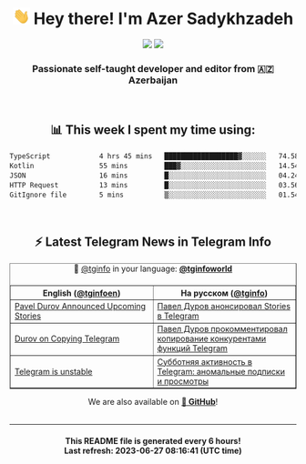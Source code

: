 <div align="center">
	<div>
		<h1>
      <img src="./assets/hi.gif" width="30px"> Hey there! I'm Azer Sadykhzadeh
    </h1>
    <img height="18" src="https://komarev.com/ghpvc/?username=sadykhzadeh&label=Views&color=2081c1&style=flat-square" />
		<a href="https://wakatime.com/Azer"> <img height="18" src="https://wakatime.com/badge/user/f80ae27a-c328-426f-a381-bc84136e2dd6.svg" /> </a>
    <h3>
      Passionate self-taught developer and editor from 🇦🇿 Azerbaijan
    </h3>
  </div>
  <br>

<h2>📊 This week I spent my time using:</h2>

<!--START_SECTION:waka-->

```txt
TypeScript            4 hrs 45 mins   ██████████████████▓░░░░░░   74.58 %
Kotlin                55 mins         ███▓░░░░░░░░░░░░░░░░░░░░░   14.54 %
JSON                  16 mins         █░░░░░░░░░░░░░░░░░░░░░░░░   04.24 %
HTTP Request          13 mins         █░░░░░░░░░░░░░░░░░░░░░░░░   03.56 %
GitIgnore file        5 mins          ▒░░░░░░░░░░░░░░░░░░░░░░░░   01.54 %
```

<!--END_SECTION:waka-->

<br>

<h2>⚡️ Latest Telegram News in Telegram Info</h2>
  <table border>
		<tr>
			<th width="50%">English (<a href="https://t.me/tginfoen">@tginfoen</a>)</th>
			<th>На русском (<a href="https://t.me/tginfo">@tginfo</a>)</th>
		</tr>
		<caption>🚩 <a href="https://t.me/tginfo">@tginfo</a> in your language: <a href="https://t.me/tginfoworld"><b>@tginfoworld</b></a><caption/>
  <tr><td><a href="https://t.me/tginfoen/1664">Pavel Durov Announced Upcoming Stories</a></td>
    <td><a href="https://t.me/tginfo/3681">Павел Дуров анонсировал Stories в Telegram </a></td></tr><tr><td><a href="https://t.me/tginfoen/1663">Durov on Copying Telegram</a></td>
    <td><a href="https://t.me/tginfo/3680">Павел Дуров прокомментировал копирование конкурентами функций Telegram</a></td></tr><tr><td><a href="https://t.me/tginfoen/1662">Telegram is unstable</a></td>
    <td><a href="https://t.me/tginfo/3679">Субботняя активность в Telegram: аномальные подписки и просмотры</a></td></tr>
</table>
We are also available on <a href="https://github.com/tginfo"><b>🐙 GitHub</b></a>!
</div>

<br>
<hr>
<h4 align="center">This README file is generated <b>every 6 hours</b>!</br>Last refresh: <b>2023-06-27 08:16:41 (UTC time)</b></h4>
